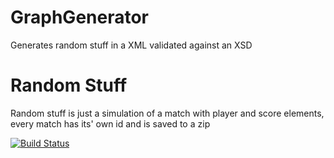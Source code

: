 # GraphGenerator
Generates random stuff in a XML validated against an XSD

# Random Stuff
Random stuff is just a simulation of a match with player and score elements, every match has its' own id and is saved
 to a zip

[![Build Status](https://travis-ci.org/lcappuccio/RandomStuffInAZip.svg?branch=master)](https://travis-ci.org/lcappuccio/RandomStuffInAZip)